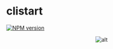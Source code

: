 # clistart

[![NPM version](https://img.shields.io/npm/v/clistart?color=%23c53635&label=%20)](https://www.npmjs.com/package/clistart)


<div align="center">
  <img src="https://picsum.photos/200/300" alt="alt" />
</div>
